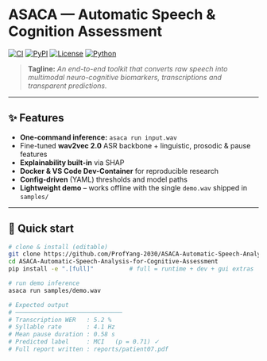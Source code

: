 # ASACA — Automatic Speech & Cognition Assessment  
[![CI](https://github.com/ProfYang-2030/ASACA-Automatic-Speech-Analysis-for-Cognitive-Assessment/actions/workflows/ci.yml/badge.svg)](../../actions)
[![PyPI](https://img.shields.io/pypi/v/asaca?logo=pypi)](https://pypi.org/project/asaca/)
[![License](https://img.shields.io/github/license/ProfYang-2030/ASACA-Automatic-Speech-Analysis-for-Cognitive-Assessment)](LICENSE)
[![Python](https://img.shields.io/badge/python-3.10%2B-blue)](#)

> **Tagline:** *An end-to-end toolkit that converts raw speech into multimodal neuro-cognitive biomarkers, transcriptions and transparent predictions.*

---

## ✨ Features
* **One-command inference:** `asaca run input.wav`
* Fine-tuned **wav2vec 2.0** ASR backbone + linguistic, prosodic & pause features
* **Explainability built-in** via SHAP
* **Docker & VS Code Dev-Container** for reproducible research
* **Config-driven** (YAML) thresholds and model paths
* **Lightweight demo** – works offline with the single `demo.wav` shipped in `samples/`

---

## 🚀 Quick start

```bash
# clone & install (editable)
git clone https://github.com/ProfYang-2030/ASACA-Automatic-Speech-Analysis-for-Cognitive-Assessment.git
cd ASACA-Automatic-Speech-Analysis-for-Cognitive-Assessment
pip install -e ".[full]"          # full = runtime + dev + gui extras

# run demo inference
asaca run samples/demo.wav

# Expected output
# ──────────────────────────────
# Transcription WER   : 5.2 %
# Syllable rate       : 4.1 Hz
# Mean pause duration : 0.58 s
# Predicted label     : MCI   (p = 0.71) ✓
# Full report written : reports/patient07.pdf
